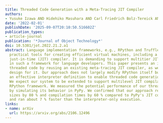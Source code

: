```yaml
---
title: Threaded Code Generation with a Meta-Tracing JIT Compiler
authors:
- Yusuke Izawa AND Hidehiko Masuhara AND Carl Friedrich Bolz-Tereick AND Youyou Cong
date: '2022-02-01'
publishDate: '2025-09-07T20:10:50.516602Z'
publication_types:
- article-journal
publication: '*Journal of Object Technology*'
doi: 10.5381/jot.2022.21.2.a1
abstract: Language implementation frameworks, e.g., RPython and Truffle/Graal, are
  practical tools for creating efficient virtual machines, including a well-functioning
  just-in-time (JIT) compiler. It is demanding to support multitier JIT compilation
  in such a framework for language developers. This paper presents an idea to generate
  threaded code by reusing an existing meta-tracing JIT compiler, as well as an interpreter
  design for it. Our approach does not largely modify RPython itself but constructs
  an effective interpreter definition to enable threaded code generation in RPython.
  We expect our system to be extended to support multilevel JIT compilation in the
  RPython framework. We measured the potential performance of our threaded code generation
  by simulating its behavior in PyPy. We confirmed that our approach reduced code
  sizes by 80 % and compilation times by 60 % compared to PyPy's JIT compiler on average,
  and ran about 7 % faster than the interpreter-only execution.
links:
- name: arXiv
  url: https://arxiv.org/abs/2106.12496
---
```

